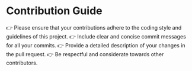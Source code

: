 # Contribution Guide

👉 Please ensure that your contributions adhere to the coding style and guidelines of this project.
👉 Include clear and concise commit messages for all your commits.
👉 Provide a detailed description of your changes in the pull request.
👉 Be respectful and considerate towards other contributors.
